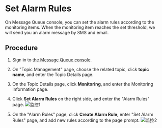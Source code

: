 # Set Alarm Rules

On Message Queue console, you can set the alarm rules according to the monitoring items. When the monitoring item reaches the set threshold, we will send you an alarm message by SMS and email.

## Procedure

1. Sign in to [the Message Queue console](https://jcq-console.jdcloud.com/topics).
2.	On "Topic Management" page, choose the related topic, click **topic name**, and enter the Topic Details page.
3.	On the Topic Details page, click **Monitoring**, and enter the Monitoring Information page.
4.	Click **Set Alarm Rules** on the right side, and enter the "Alarm Rules" page.
![监控1](https://github.com/jdcloudcom/cn/blob/edit/image/Internet-Middleware/Message-Queue/监控-01.png)

5.	On the "Alarm Rules" page, click **Create Alarm Rule**, enter "Set Alarm Rules" page, and add new rules according to the page prompt.
![监控2](https://github.com/jdcloudcom/cn/blob/edit/image/Internet-Middleware/Message-Queue/监控-02.png)

